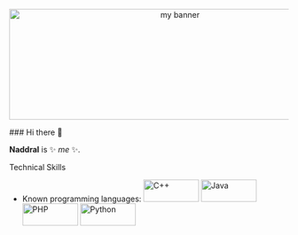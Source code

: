 <p align="center">
<img width="600" height="200" src="https://user-images.githubusercontent.com/43602994/225038328-276c3a53-6b0d-4a17-bb02-9f88d5af8aa0.png" alt="my banner">
</p>
### Hi there 👋

**Naddral** is ✨ _me_ ✨.

Technical Skills
<ul>
  <li>
    <p>
    Known programming languages:
      <img width="100" height="40" src="https://img.shields.io/badge/c++-%2300599C.svg?style=for-the-badge&logo=c%2B%2B&logoColor=white" alt="C++">
      <img width="100" height="40" src="https://img.shields.io/badge/java-%23ED8B00.svg?style=for-the-badge&logo=java&logoColor=white" alt="Java">
      <img width="100" height="40" src="https://img.shields.io/badge/php-%23777BB4.svg?style=for-the-badge&logo=php&logoColor=white" alt="PHP">
      <img width="100" height="40" src="https://img.shields.io/badge/python-3670A0?style=for-the-badge&logo=python&logoColor=ffdd54" alt="Python">
    </p>
  </li>
</ul>


